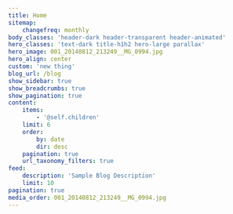 ```yaml
---
title: Home
sitemap:
    changefreq: monthly
body_classes: 'header-dark header-transparent header-animated'
hero_classes: 'text-dark title-h1h2 hero-large parallax'
hero_image: 001_20140812_213249__MG_0994.jpg
hero_align: center
custom: 'new thing'
blog_url: /blog
show_sidebar: true
show_breadcrumbs: true
show_pagination: true
content:
    items:
        - '@self.children'
    limit: 6
    order:
        by: date
        dir: desc
    pagination: true
    url_taxonomy_filters: true
feed:
    description: 'Sample Blog Description'
    limit: 10
pagination: true
media_order: 001_20140812_213249__MG_0994.jpg
---
```


